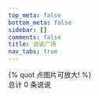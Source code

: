 ```yaml
---
top_meta: false
bottom_meta: false
sidebar: []
comments: false
title: 说说广场
nav_tabs: true
---
```


<link href="https://jsd.onmicrosoft.cn/npm/penndu@17.0.0/memos/css/style.css" rel="stylesheet" type="text/css">
<link href="https://jsd.onmicrosoft.cn/npm/penndu@17.0.0/memos/css/highlight.github.min.css" rel="stylesheet" type="text/css">
{% quot 点图片可放大! %}
<section id="main" class="container">
    <div class="total">总计 <span id="total">0</span> 条说说</div>
    <div id="memos" class="memos"></div>
</section>
<script type="text/javascript">
    var memos = {
        host: 'https://s.dusays.com/',
        limit: '10',
        creatorId: '1',
        domId: '#memos',
        username: 'penn',
        name: 'Teacher Du',
    }
</script>
<script type="text/javascript" src="https://jsd.onmicrosoft.cn/npm/penndu@17.0.0/memos/js/lazyload.min.js?v=17.8.3"></script>
<script type="text/javascript" src="https://jsd.onmicrosoft.cn/npm/penndu@17.0.0/memos/js/marked.min.js?v=11.1.1"></script>    
<script type="text/javascript" src="https://jsd.onmicrosoft.cn/npm/penndu@17.0.0/memos/js/view-image.min.js?v=2.0.2"></script>
<script type="text/javascript" src="https://jsd.onmicrosoft.cn/npm/penndu@17.0.0/memos/js/moment.min.js?v=2.30.1"></script>
<script type="text/javascript" src="https://jsd.onmicrosoft.cn/npm/penndu@17.0.0/memos/js/moment.twitter.js"></script>
<script type="text/javascript" src="https://jsd.onmicrosoft.cn/npm/penndu@17.0.0/memos/js/highlight.min.js?v=11.9.0"></script>
<script type="text/javascript" src="https://jsd.onmicrosoft.cn/npm/penndu@17.0.0/memos/js/main.js"></script>
<script>hljs.highlightAll();</script>
